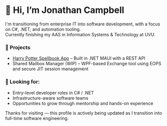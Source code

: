 # 👋 Hi, I’m Jonathan Campbell

I'm transitioning from enterprise IT into software development, with a focus on C#, .NET, and automation tooling.  
Currently finishing my AAS in Information Systems & Technology at UVU.

### 🧪 Projects
- [Harry Potter Spellbook App](https://github.com/JohnnyPitchfork/harry-potter-spellbook) – Built in .NET MAUI with a REST API
- Shared Mailbox Manager (WIP) – WPF-based Exchange tool using EOPS and secure JIT session management

### 💼 Looking for:
- Entry-level developer roles in C# / .NET
- Infrastructure-aware software teams
- Opportunities to grow through mentorship and hands-on experience

Thanks for visiting — this profile is actively being updated as I transition into full-time software engineering.


<!--
**JohnnyPitchfork/johnnypitchfork** is a ✨ _special_ ✨ repository because its `README.md` (this file) appears on your GitHub profile.

Here are some ideas to get you started:

- 🔭 I’m currently working on ...
- 🌱 I’m currently learning ...
- 👯 I’m looking to collaborate on ...
- 🤔 I’m looking for help with ...
- 💬 Ask me about ...
- 📫 How to reach me: ...
- 😄 Pronouns: ...
- ⚡ Fun fact: ...
-->
